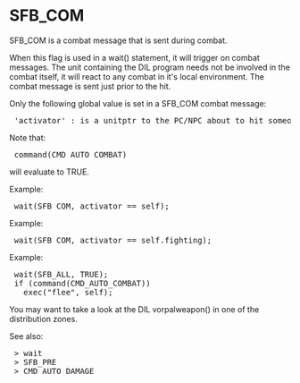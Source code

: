 <div class="mw-parser-output"><h1><span class="mw-headline" id="SFB_COM">SFB_COM</span></h1>
<p>SFB_COM is a combat message that is sent during combat.
</p><p>When this flag is used in a wait() statement, it will trigger on combat messages.
The unit containing the DIL program needs not be involved in the combat itself,
it will react to any combat in it's local environment. The combat message is sent
just prior to the hit.
</p><p>Only the following global value is set in a SFB_COM combat message:
</p>
<pre> 'activator'&#160;: is a unitptr to the PC/NPC about to hit someone else.
</pre>
<p>Note that:
</p>
<pre> command(CMD_AUTO_COMBAT) 
</pre>
<p>will evaluate to TRUE.
</p><p>Example:
</p>
<pre> wait(SFB_COM, activator == self);
</pre>
<p>Example:
</p>
<pre> wait(SFB_COM, activator == self.fighting);
</pre>
<p>Example:
</p>
<pre> wait(SFB_ALL, TRUE);
 if (command(CMD_AUTO_COMBAT))
   exec("flee", self);
</pre>
<p>You may want to take a look at the DIL vorpalweapon() in one of the distribution zones.
</p><p>See also:
</p>
<pre> &gt; wait
 &gt; SFB_PRE
 &gt; CMD_AUTO_DAMAGE
</pre></div>